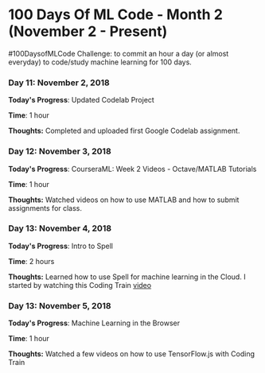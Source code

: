 # 100 Days Of ML Code - Month 2 (November 2 - Present)
 #100DaysofMLCode Challenge: to commit an hour a day (or almost everyday) to code/study machine learning for 100 days.

### Day 11: November 2, 2018

**Today's Progress**: Updated Codelab Project

**Time**: 1 hour

**Thoughts:** Completed and uploaded first Google Codelab assignment.


### Day 12: November 3, 2018

**Today's Progress**: CourseraML: Week 2 Videos - Octave/MATLAB Tutorials

**Time**: 1 hour

**Thoughts:** Watched videos on how to use MATLAB and how to submit assignments for class.

<!-- ***Include a link to Assignment on Github here*** -->
<!-- **Link to Project**: [ ](https://github.com/carlymichele) -->

### Day 13: November 4, 2018

**Today's Progress**: Intro to Spell

**Time**: 2 hours

**Thoughts:** Learned how to use Spell for machine learning in the Cloud. I started by watching this Coding Train [video](https://youtu.be/ggBOAPtFjYU)


### Day 13: November 5, 2018

**Today's Progress**: Machine Learning in the Browser

**Time**: 1 hour

**Thoughts:** Watched a few videos on how to use TensorFlow.js with Coding Train

<!-- ***Include a link to Assignment on Github here***


### Day 13: November 4, 2018

**Today's Progress**: CourseraML: HW #2 - Linear Regression

**Time**: 1 hour

**Thoughts:** Completing the first MATLAB assignment in my Coursera class. I will probably use Jupyter Notebooks for uploading my assignments to GitHub as it is easier to use and better for graphing. -->

<!-- ***Include a link to Assignment on Github here***

<!-- **Link to Project**: [ ](https://github.com/carlymichele)
